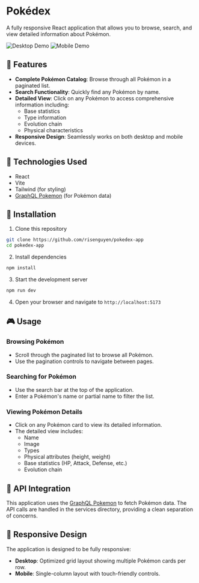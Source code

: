 # Pokédex

A fully responsive React application that allows you to browse, search, and view detailed information about Pokémon.

![Desktop Demo](./demo/mobile.gif) ![Mobile Demo](./demo/desktop.gif)

## 🌟 Features

- **Complete Pokémon Catalog**: Browse through all Pokémon in a paginated list.
- **Search Functionality**: Quickly find any Pokémon by name.
- **Detailed View**: Click on any Pokémon to access comprehensive information including:
  - Base statistics
  - Type information
  - Evolution chain
  - Physical characteristics
- **Responsive Design**: Seamlessly works on both desktop and mobile devices.

## 🚀 Technologies Used

- React
- Vite
- Tailwind (for styling)
- [GraphQL Pokemon](https://graphql-pokemon.js.org/) (for Pokémon data)

## 🔧 Installation

1. Clone this repository
```bash
git clone https://github.com/risenguyen/pokedex-app
cd pokedex-app
```

2. Install dependencies
```bash
npm install
```

3. Start the development server
```bash
npm run dev
```

4. Open your browser and navigate to `http://localhost:5173`

## 🎮 Usage

### Browsing Pokémon
- Scroll through the paginated list to browse all Pokémon.
- Use the pagination controls to navigate between pages.

### Searching for Pokémon
- Use the search bar at the top of the application.
- Enter a Pokémon's name or partial name to filter the list.

### Viewing Pokémon Details
- Click on any Pokémon card to view its detailed information.
- The detailed view includes:
  - Name
  - Image
  - Types
  - Physical attributes (height, weight)
  - Base statistics (HP, Attack, Defense, etc.)
  - Evolution chain

## 🔄 API Integration

This application uses the [GraphQL Pokemon](https://graphql-pokemon.js.org/) to fetch Pokémon data. The API calls are handled in the services directory, providing a clean separation of concerns.

## 📱 Responsive Design

The application is designed to be fully responsive:
- **Desktop**: Optimized grid layout showing multiple Pokémon cards per row.
- **Mobile**: Single-column layout with touch-friendly controls.
